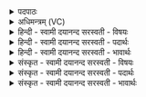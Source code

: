 <details><summary>पदपाठः</summary>

अ॒भि। त्यम्। दे॒वम्। स॒वि॒ता॑रम्। ओण्योः᳖। क॒विक्र॑तु॒मिति॑ क॒विऽक्र॑तु॒म्। अर्चा॑मि। स॒त्यस॑व॒मिति॑ स॒त्यऽस॑वम्। र॒त्न॒ऽधामिति॑ रत्न॒धाम्। अ॒भि। प्रि॒यम्। म॒तिम्। क॒विम्। ऊ॒र्ध्वा। यस्य॑। अ॒मतिः॑। भाः। अदि॑द्यु॒तत्। सवी॑मनि। हिर॑ण्यपाणि॒रिति॒ हिर॑ण्यऽपाणिः। अ॒मि॒मी॒त॒। सु॒क्रतु॒रिति॑ सु॒ऽक्रतुः॑। कृ॒पा। स्व॒रिति॒ स्वः॑। प्र॒जाभ्य॒ इति॑ प्र॒ऽजाभ्यः॑। त्वा॒। प्र॒जा इति॑ प्र॒ऽजाः। त्वा॒। अ॒नु॒प्राण॒न्त्वित्य॑नु॒ऽप्राण॑न्तु॒। प्र॒जा इति॑ प्र॒ऽजाः। त्वम्। अ॒नु॒ऽप्राणि॒हीत्य॑नु॒ऽप्राणि॑हि। २५।
</details>

<details><summary>अधिमन्त्रम् (VC)</summary>

- सविता देवता
- वत्स ऋषिः
- भुरिक् शक्वरी, भुरिग् गायत्री
- निषादः, षड्जः
</details>

<details><summary>हिन्दी - स्वामी दयानन्द सरस्वती  - विषयः</summary>

फिर अगले मन्त्र में ईश्वर, राजसभा और प्रजा के गुणों का उपदेश किया है ॥
</details>

<details><summary>हिन्दी - स्वामी दयानन्द सरस्वती  - पदार्थः</summary>

पदार्थान्वयभाषाः -  मैं (यस्य) जिस सच्चिदानन्दादिलक्षणयुक्त परमेश्वर, धार्मिक सभापति और प्रजाजन के (सवीमनि) उत्पन्न हुए संसार में (ऊर्ध्वा) उत्तम (अमतिः) स्वरूप (भाः) प्रकाशमान (अदिद्युतत्) प्रकाशित हुआ है। जिसकी (कृपा) करुणा (स्वः) सुख को करती है, (हिरण्यपाणिः) जिसने सूर्य्यादि ज्योति व्यवहार में उत्तम गुण कर्मों को युक्त किया हो, (सुक्रतुः) जिस उत्तम प्रज्ञा वा कर्मयुक्त ईश्वर, सभा-स्वामी और प्रजाजन ने (स्वः) सूर्य्य और सुख को (अमिमीत) स्थापित किया हो (त्यम्) उस (ओण्योः) द्यावापृथिवी वा (सवितारम्) अग्नि आदि को उत्पन्न और संप्रयोग करने तथा (कविक्रतुम्) सर्वज्ञ वा क्रान्तदर्शन (रत्नधाम्) रमणीय रत्नों को धारण करने (सत्यसवम्) सत्य ऐश्वर्य्ययुक्त (प्रियम्) प्रीतिकारक (मतिम्) वेदादि शास्त्र वा विद्वानों के मानने योग्य (कविम्) वेदविद्या का उपदेश करने तथा (देवम्) सुख देनेवाले परमेश्वर, सभाध्यक्ष और प्रजाजन का (अर्चामि) पूजन करता हूँ वा जिस (त्वा) आपको (प्रजाभ्यः) उत्पन्न हुई सृष्टि से पूजित करता हूँ। उस आप की सृष्टि में (प्रजाः) मनुष्य आदि (अनुप्राणन्तु) आयु का भोग करें (त्वम्) और आप कृपा करके (प्रजाः) प्रजा के ऊपर जीवों के अनुकूल (अनुप्राणिहि) अनुग्रह कीजिये ॥२५॥
</details>

<details><summary>हिन्दी - स्वामी दयानन्द सरस्वती  - भावार्थः</summary>

भावार्थभाषाः -  इस मन्त्र में श्लेषालङ्कार है। मनुष्यों को सब जगत् के उत्पन्न करनेवाले निराकार, सर्वव्यापी, सर्वशक्तिमान्, सच्चिदानन्दादि लक्षणयुक्त परमेश्वर, धार्मिक सभापति और प्रजाजन समूह ही का सत्कार करना चाहिये, उनसे भिन्न और किसी का नहीं। विद्वान् मनुष्यों को योग्य है कि प्रजा-पुरुषों के सुख के लिये इस परमेश्वर की स्तुति प्रार्थनोपासना और श्रेष्ठ सभापति तथा धार्मिक प्रजाजन के सत्कार का उपदेश नित्य करें, जिससे सब मनुष्य उनकी आज्ञा के अनुकूल सदा वर्त्तते रहें और जैसे प्राण में सब जीवों की प्रीति होती है, वैसे पूर्वोक्त परमेश्वर आदि में भी अत्यन्त प्रेम करें ॥२५॥
</details>

<details><summary>संस्कृत - स्वामी दयानन्द सरस्वती  - विषयः</summary>

पुनरीश्वरराजसभाप्रजागुणा उपदिश्यन्ते ॥
</details>

<details><summary>संस्कृत - स्वामी दयानन्द सरस्वती  - पदार्थः</summary>

पदार्थान्वयभाषाः -  हे परमात्मन् सभाध्यक्ष प्रजापुरुष ! वाऽहं यस्य सवीमन्यूर्ध्वामतिर्भा अदिद्युतत् कृपा स्वः सुखं करोति। यो हिरण्यपाणिः सुक्रतुः स्वरमिमीतादित्यं वा निर्मितवान्। त्यमोण्योः सवितारं कविक्रतुं रत्नधां प्रियं मतिं कविं देवं त्वा त्वां प्रजाभ्योऽभ्यर्चामि तं त्वां प्रजा अनुप्राणन्तु, कृपया त्वं प्रजा अनुप्राणिहि ॥२५॥
</details>

<details><summary>संस्कृत - स्वामी दयानन्द सरस्वती  - भावार्थः</summary>

भावार्थभाषाः -  अत्र श्लेषालङ्कारः। मनुष्यैः सर्वजगत्स्रष्टुर्निराकारस्य व्यापिनः सर्वशक्तिमतः सच्चिदानन्दादिलक्षणस्य परमेश्वरस्य प्रजापालनतत्परस्य सभापतेर्धार्मिकस्य वैवार्चा नित्यं कर्त्तव्या, नातो भिन्नस्य कस्यचित्। विद्वद्भिः प्रजास्थानां सुखायैतेषां स्तुतिप्रार्थनोपदेशा नित्यं कार्य्याः। यतः सर्वा प्रजास्तदाज्ञानुकूलाः सदा वर्त्तेरन्। यथा प्राणे सर्वेषां जीवानां प्रीतिरस्ति, तथा परमात्मादिष्वपि कार्य्येति ॥२५॥
</details>